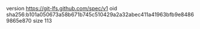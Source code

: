 version https://git-lfs.github.com/spec/v1
oid sha256:b101a050673a58b671b745c510429a2a32abec411a41963bfb9e84869865e870
size 113
